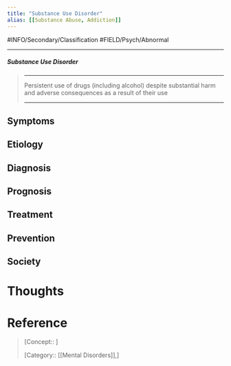 ```yaml
---
title: "Substance Use Disorder"
alias: [[Substance Abuse, Addiction]]
---
```



#INFO/Secondary/Classification #FIELD/Psych/Abnormal 

---


##### Substance Use Disorder
> ------------------------------------------------------------
>  Persistent use of drugs (including alcohol) despite substantial harm and adverse consequences as a result of their use
>
> ------------------------------------------------------------

## Symptoms

## Etiology

## Diagnosis

## Prognosis

## Treatment

## Prevention

## Society

# Thoughts

# Reference


> [Concept:: ]
> 
> [Category:: [[Mental Disorders]],]
